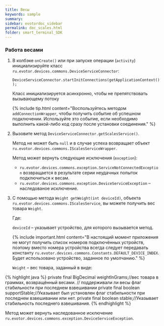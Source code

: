 ```yaml
---
title: Весы
keywords: sample
summary:
sidebar: evotordoc_sidebar
permalink: doc_scales.html
folder: smart_terminal_SDK
---
```


### Работа весами

1. В колбэке `onCreate()` или при запуске операции (`activity`) инициализируйте класс `ru.evotor.devices.commons.DeviceServiceConnector`:

    `DeviceServiceConnector.startInitConnections(getApplicationContext());`

    Класс инициализируется асинхронно, чтобы не препятствовать вызывающему потоку

    {% include tip.html content="Воспользуйтесь методом `addConnectionWrapper`, чтобы получить событие об успешном подключении. Используйте это событие, если необходимо выполнить какой-либо код сразу после установки соединения." %}

2. Вызовите метод `DeviceServiceConnector.getScalesService()`.

    Метод не может быть `null` и в случае успеха возвращает объект `ru.evotor.devices.commons.IScalesServiceWrapper`.

    Метод может вернуть следующие исключения (`exception`):
    * `ru.evotor.devices.commons.exception.ServiceNotConnectedException` возвращается в результате серии неудачных попыток подключиться к весам.
    * `ru.evotor.devices.commons.exception.DeviceServiceException` – наследованое исключение.

3. С помощью метода `Weight getWeight(int deviceId)`, объекта `ru.evotor.devices.commons.IScalesService`, вы можете получить вес товара `Weight`.

    Где:

    `deviceId` – указывает устройство, для которого вызывается метод.

    {% include important.html content="В настоящий момент приложения не могут получить список номеров подключённых устройств, поэтому вместо номера устройства всегда следует передавать константу `ru.evotor.devices.commons.Constants.DEFAULT_DEVICE_INDEX`. Будет использовано устройство, заданное по умолчанию." %}

    `Weight` – вес товара, заданный в виде:

{% highlight java %}
    private final BigDecimal weightInGrams;//вес товара в граммах, возвращённый весами.
    // поддерживали ли весы флаг стабильности при последнем взвешивании
    private final boolean supportStable;//Указывает был установлен флаг стабильности при последнем взвешивании или нет.
    private final boolean stable;//Указывает стабильность последнего взвешивания.
{% endhighlight %}

Метод может вернуть наследованное исключение `ru.evotor.devices.commons.exception.DeviceServiceException`.
